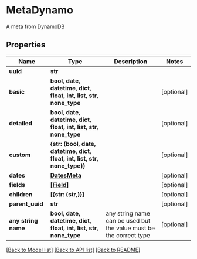 # MetaDynamo

A meta from DynamoDB

## Properties
Name | Type | Description | Notes
------------ | ------------- | ------------- | -------------
**uuid** | **str** |  | 
**basic** | **bool, date, datetime, dict, float, int, list, str, none_type** |  | [optional] 
**detailed** | **bool, date, datetime, dict, float, int, list, str, none_type** |  | [optional] 
**custom** | **{str: (bool, date, datetime, dict, float, int, list, str, none_type)}** |  | [optional] 
**dates** | [**DatesMeta**](DatesMeta.md) |  | [optional] 
**fields** | [**[Field]**](Field.md) |  | [optional] 
**children** | **[{str: (str,)}]** |  | [optional] 
**parent_uuid** | **str** |  | [optional] 
**any string name** | **bool, date, datetime, dict, float, int, list, str, none_type** | any string name can be used but the value must be the correct type | [optional]

[[Back to Model list]](../README.md#documentation-for-models) [[Back to API list]](../README.md#documentation-for-api-endpoints) [[Back to README]](../README.md)


